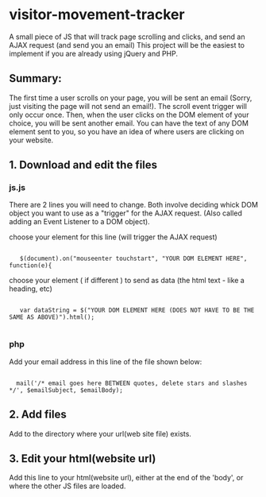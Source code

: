 # visitor-movement-tracker
A small piece of JS that will track page scrolling and clicks, and send an AJAX request (and send you an email)
This project will be the easiest to implement if you are already using jQuery and PHP. 

<h2>Summary:</h2>

<p>The first time a user scrolls on your page, you will be sent an email (Sorry, just visiting the page will not send an email!). The scroll event trigger will only occur once. Then, when the user clicks on the DOM element of your choice, you will be sent another email. You can have the text of any DOM element sent to you, so you have an idea of where users are clicking on your website.</p>

<h2>1. Download and edit the files</h2>

 <h3>js.js</h3>
  <p>
  There are 2 lines you will need to change. 
  Both involve deciding whick DOM object you want to use as a "trigger" for the AJAX request. (Also called adding an Event 
   Listener to a DOM object).</p>
  
  <p> choose your element for this line (will trigger the AJAX request) </p>
  <code>
   $(document).on("mouseenter touchstart", "YOUR DOM ELEMENT HERE", function(e){ </code>
   <p></p>

 <p> choose your element ( if different ) to send as data (the html text - like a heading, etc) </p>
  <code>	
   var dataString = $("YOUR DOM ELEMENT HERE (DOES NOT HAVE TO BE THE SAME AS ABOVE)").html(); 
  </code> 
   
 <h3>php</h3>
  <p>
  Add your email address in this line of the file shown below: </p>
  <code>
  mail('/* email goes here BETWEEN quotes, delete stars and slashes */', $emailSubject, $emailBody); </code>

<h2>2. Add files</h2> 
<p>Add to the directory where your url(web site file) exists.</p>

<h2>3. Edit your html(website url) </h2>
Add this line to your html(website url), either at the end of the 'body', or where the other JS files are loaded. 
<code> <script src="js/js.js"></script> </code>
